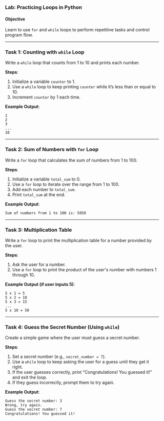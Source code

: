 ### Lab: Practicing Loops in Python

#### Objective
Learn to use `for` and `while` loops to perform repetitive tasks and control program flow.

---

### Task 1: Counting with `while` Loop

Write a `while` loop that counts from 1 to 10 and prints each number.

**Steps**:
1. Initialize a variable `counter` to 1.
2. Use a `while` loop to keep printing `counter` while it’s less than or equal to 10.
3. Increment `counter` by 1 each time.

**Example Output**:
```
1
2
3
...
10
```

---

### Task 2: Sum of Numbers with `for` Loop

Write a `for` loop that calculates the sum of numbers from 1 to 100.

**Steps**:
1. Initialize a variable `total_sum` to 0.
2. Use a `for` loop to iterate over the range from 1 to 100.
3. Add each number to `total_sum`.
4. Print `total_sum` at the end.

**Example Output**:
```
Sum of numbers from 1 to 100 is: 5050
```

---

### Task 3: Multiplication Table

Write a `for` loop to print the multiplication table for a number provided by the user.

**Steps**:
1. Ask the user for a number.
2. Use a `for` loop to print the product of the user's number with numbers 1 through 10.

**Example Output (if user inputs 5)**:
```
5 x 1 = 5
5 x 2 = 10
5 x 3 = 15
...
5 x 10 = 50
```

---

### Task 4: Guess the Secret Number (Using `while`)

Create a simple game where the user must guess a secret number.

**Steps**:
1. Set a secret number (e.g., `secret_number = 7`).
2. Use a `while` loop to keep asking the user for a guess until they get it right.
3. If the user guesses correctly, print “Congratulations! You guessed it!” and exit the loop.
4. If they guess incorrectly, prompt them to try again.

**Example Output**:
```
Guess the secret number: 3
Wrong, try again.
Guess the secret number: 7
Congratulations! You guessed it!
```
